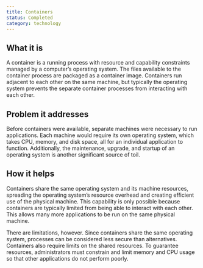 ```yaml
---
title: Containers
status: Completed
category: technology
---
```


## What it is
A container is a running process with resource and capability constraints managed by a computer’s operating system. The files available to the container process are packaged as a container image. Containers run adjacent to each other on the same machine, but typically the operating system prevents the separate container processes from interacting with each other.

## Problem it addresses
Before containers were available, separate machines were necessary to run applications. Each machine would require its own operating system, which takes CPU, memory, and disk space, all for an individual application to function. Additionally, the maintenance, upgrade, and startup of an operating system is another significant source of toil. 

## How it helps
Containers share the same operating system and its machine resources, spreading the operating system’s resource overhead and creating efficient use of the physical machine. This capability is only possible because containers are typically limited from being able to interact with each other. This allows many more applications to be run on the same physical machine.

There are limitations, however. Since containers share the same operating system, processes can be considered less secure than alternatives. Containers also require limits on the shared resources. To guarantee resources, administrators must constrain and limit memory and CPU usage so that other applications do not perform poorly.
